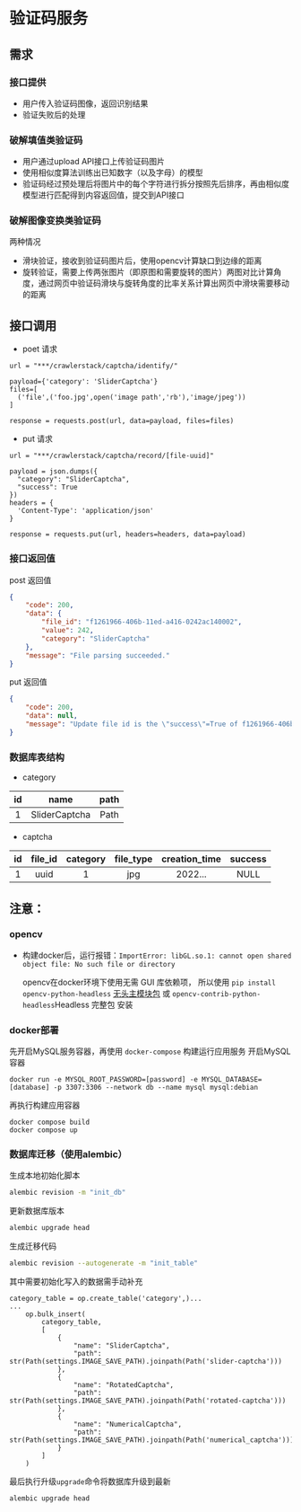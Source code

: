 # 验证码服务

## 需求

### 接口提供

- 用户传入验证码图像，返回识别结果
- 验证失败后的处理

### 破解填值类验证码

- 用户通过upload API接口上传验证码图片
- 使用相似度算法训练出已知数字（以及字母）的模型
- 验证码经过预处理后将图片中的每个字符进行拆分按照先后排序，再由相似度模型进行匹配得到内容返回值，提交到API接口

### 破解图像变换类验证码

两种情况

- 滑块验证，接收到验证码图片后，使用opencv计算缺口到边缘的距离
- 旋转验证，需要上传两张图片（即原图和需要旋转的图片）两图对比计算角度，通过网页中验证码滑块与旋转角度的比率关系计算出网页中滑块需要移动的距离

## 接口调用

- poet 请求

```base
url = "***/crawlerstack/captcha/identify/"

payload={'category': 'SliderCaptcha'}
files=[
  ('file',('foo.jpg',open('image path','rb'),'image/jpeg'))
]

response = requests.post(url, data=payload, files=files)
```

- put 请求

```base
url = "***/crawlerstack/captcha/record/[file-uuid]"

payload = json.dumps({
  "category": "SliderCaptcha",
  "success": True
})
headers = {
  'Content-Type': 'application/json'
}

response = requests.put(url, headers=headers, data=payload)

```

### 接口返回值

post 返回值

```json
{
    "code": 200,
    "data": {
        "file_id": "f1261966-406b-11ed-a416-0242ac140002",
        "value": 242,
        "category": "SliderCaptcha"
    },
    "message": "File parsing succeeded."
}
```

put 返回值

```json
{
    "code": 200,
    "data": null,
    "message": "Update file id is the \"success\"=True of f1261966-406b-11ed-a416-0242ac140002."
}
```

### 数据库表结构

- category

| id  |     name      | path |
|:---:|:-------------:|:----:|
|  1  | SliderCaptcha | Path |

- captcha

| id  | file_id | category | file_type | creation_time | success |
|:---:|:-------:|:--------:|:---------:|:-------------:|:-------:|
|  1  |  uuid   |    1     |    jpg    |    2022...    |  NULL   |  

## 注意：

### opencv

- 构建docker后，运行报错：`ImportError: libGL.so.1: cannot open shared object file: No such file or directory`

  opencv在docker环境下使用无需 GUI 库依赖项，
  所以使用 `pip install opencv-python-headless`  [无头主模块包](https://pypi.org/project/opencv-python-headless/)
  或 `opencv-contrib-python-headless`Headless 完整包 安装

### docker部署

先开启MySQL服务容器，再使用 `docker-compose` 构建运行应用服务
开启MySQL容器

```base
docker run -e MYSQL_ROOT_PASSWORD=[password] -e MYSQL_DATABASE=[database] -p 3307:3306 --network db --name mysql mysql:debian
```

再执行构建应用容器

```base
docker compose build
docker compose up
```

### 数据库迁移（使用alembic）

生成本地初始化脚本

```bash
alembic revision -m "init_db"
```

更新数据库版本

```bash
alembic upgrade head
```

生成迁移代码

```bash
alembic revision --autogenerate -m "init_table"
```

其中需要初始化写入的数据需手动补充

```
category_table = op.create_table('category',)...
...
    op.bulk_insert(
        category_table,
        [
            {
                "name": "SliderCaptcha",
                "path": str(Path(settings.IMAGE_SAVE_PATH).joinpath(Path('slider-captcha')))
            },
            {
                "name": "RotatedCaptcha",
                "path": str(Path(settings.IMAGE_SAVE_PATH).joinpath(Path('rotated-captcha')))
            },
            {
                "name": "NumericalCaptcha",
                "path": str(Path(settings.IMAGE_SAVE_PATH).joinpath(Path('numerical_captcha')))
            }
        ]
    )
```

最后执行升级`upgrade`命令将数据库升级到最新

```bash
alembic upgrade head
```